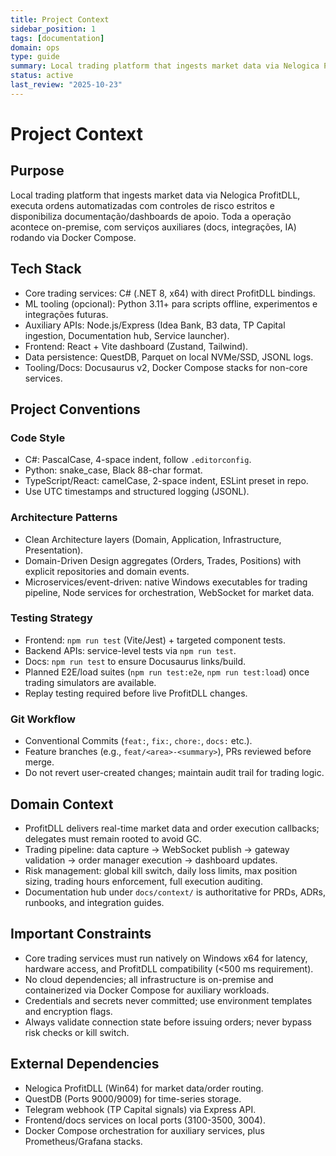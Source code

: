 ```yaml
---
title: Project Context
sidebar_position: 1
tags: [documentation]
domain: ops
type: guide
summary: Local trading platform that ingests market data via Nelogica ProfitDLL, executa ordens automatizadas com controles de risco estritos e disponibiliza d...
status: active
last_review: "2025-10-23"
---
```


# Project Context

## Purpose
Local trading platform that ingests market data via Nelogica ProfitDLL, executa ordens automatizadas com controles de risco estritos e disponibiliza documentação/dashboards de apoio. Toda a operação acontece on-premise, com serviços auxiliares (docs, integrações, IA) rodando via Docker Compose.

## Tech Stack
- Core trading services: C# (.NET 8, x64) with direct ProfitDLL bindings.
- ML tooling (opcional): Python 3.11+ para scripts offline, experimentos e integrações futuras.
- Auxiliary APIs: Node.js/Express (Idea Bank, B3 data, TP Capital ingestion, Documentation hub, Service launcher).
- Frontend: React + Vite dashboard (Zustand, Tailwind).
- Data persistence: QuestDB, Parquet on local NVMe/SSD, JSONL logs.
- Tooling/Docs: Docusaurus v2, Docker Compose stacks for non-core services.

## Project Conventions

### Code Style
- C#: PascalCase, 4-space indent, follow `.editorconfig`.
- Python: snake_case, Black 88-char format.
- TypeScript/React: camelCase, 2-space indent, ESLint preset in repo.
- Use UTC timestamps and structured logging (JSONL).

### Architecture Patterns
- Clean Architecture layers (Domain, Application, Infrastructure, Presentation).
- Domain-Driven Design aggregates (Orders, Trades, Positions) with explicit repositories and domain events.
- Microservices/event-driven: native Windows executables for trading pipeline, Node services for orchestration, WebSocket for market data.

### Testing Strategy
- Frontend: `npm run test` (Vite/Jest) + targeted component tests.
- Backend APIs: service-level tests via `npm run test`.
- Docs: `npm run test` to ensure Docusaurus links/build.
- Planned E2E/load suites (`npm run test:e2e`, `npm run test:load`) once trading simulators are available.
- Replay testing required before live ProfitDLL changes.

### Git Workflow
- Conventional Commits (`feat:`, `fix:`, `chore:`, `docs:` etc.).
- Feature branches (e.g., `feat/<area>-<summary>`), PRs reviewed before merge.
- Do not revert user-created changes; maintain audit trail for trading logic.

## Domain Context
- ProfitDLL delivers real-time market data and order execution callbacks; delegates must remain rooted to avoid GC.
- Trading pipeline: data capture → WebSocket publish → gateway validation → order manager execution → dashboard updates.
- Risk management: global kill switch, daily loss limits, max position sizing, trading hours enforcement, full execution auditing.
- Documentation hub under `docs/context/` is authoritative for PRDs, ADRs, runbooks, and integration guides.

## Important Constraints
- Core trading services must run natively on Windows x64 for latency, hardware access, and ProfitDLL compatibility (<500 ms requirement).
- No cloud dependencies; all infrastructure is on-premise and containerized via Docker Compose for auxiliary workloads.
- Credentials and secrets never committed; use environment templates and encryption flags.
- Always validate connection state before issuing orders; never bypass risk checks or kill switch.

## External Dependencies
- Nelogica ProfitDLL (Win64) for market data/order routing.
- QuestDB (Ports 9000/9009) for time-series storage.
- Telegram webhook (TP Capital signals) via Express API.
- Frontend/docs services on local ports (3100-3500, 3004).
- Docker Compose orchestration for auxiliary services, plus Prometheus/Grafana stacks.
